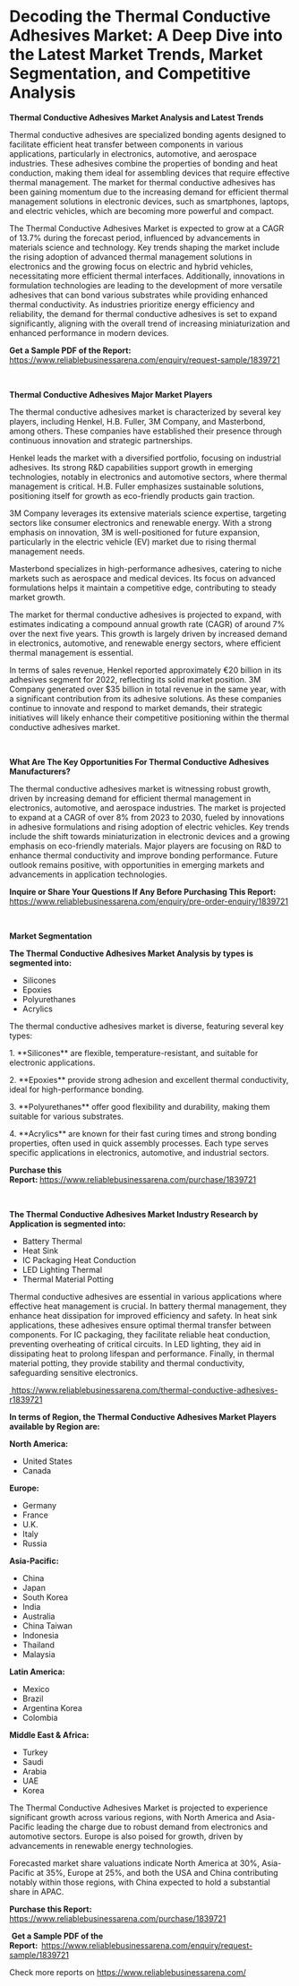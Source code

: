 <p><h1>Decoding the Thermal Conductive Adhesives Market: A Deep Dive into the Latest Market Trends, Market Segmentation, and Competitive Analysis</h1></p><p><strong>Thermal Conductive Adhesives Market Analysis and Latest Trends</strong></p>
<p><p>Thermal conductive adhesives are specialized bonding agents designed to facilitate efficient heat transfer between components in various applications, particularly in electronics, automotive, and aerospace industries. These adhesives combine the properties of bonding and heat conduction, making them ideal for assembling devices that require effective thermal management. The market for thermal conductive adhesives has been gaining momentum due to the increasing demand for efficient thermal management solutions in electronic devices, such as smartphones, laptops, and electric vehicles, which are becoming more powerful and compact.</p><p>The Thermal Conductive Adhesives Market is expected to grow at a CAGR of 13.7% during the forecast period, influenced by advancements in materials science and technology. Key trends shaping the market include the rising adoption of advanced thermal management solutions in electronics and the growing focus on electric and hybrid vehicles, necessitating more efficient thermal interfaces. Additionally, innovations in formulation technologies are leading to the development of more versatile adhesives that can bond various substrates while providing enhanced thermal conductivity. As industries prioritize energy efficiency and reliability, the demand for thermal conductive adhesives is set to expand significantly, aligning with the overall trend of increasing miniaturization and enhanced performance in modern devices.</p></p>
<p><strong>Get a Sample PDF of the Report:&nbsp;</strong> <a href="https://www.reliablebusinessarena.com/enquiry/request-sample/1839721?utm_campaign=3569&utm_medium=2&utm_source=Github&utm_content=ia&utm_term=01042025&utm_id=thermal-conductive-adhesives">https://www.reliablebusinessarena.com/enquiry/request-sample/1839721</a></p>
<p>&nbsp;</p>
<p><strong>Thermal Conductive Adhesives Major Market Players</strong></p>
<p><p>The thermal conductive adhesives market is characterized by several key players, including Henkel, H.B. Fuller, 3M Company, and Masterbond, among others. These companies have established their presence through continuous innovation and strategic partnerships.</p><p>Henkel leads the market with a diversified portfolio, focusing on industrial adhesives. Its strong R&D capabilities support growth in emerging technologies, notably in electronics and automotive sectors, where thermal management is critical. H.B. Fuller emphasizes sustainable solutions, positioning itself for growth as eco-friendly products gain traction.</p><p>3M Company leverages its extensive materials science expertise, targeting sectors like consumer electronics and renewable energy. With a strong emphasis on innovation, 3M is well-positioned for future expansion, particularly in the electric vehicle (EV) market due to rising thermal management needs.</p><p>Masterbond specializes in high-performance adhesives, catering to niche markets such as aerospace and medical devices. Its focus on advanced formulations helps it maintain a competitive edge, contributing to steady market growth.</p><p>The market for thermal conductive adhesives is projected to expand, with estimates indicating a compound annual growth rate (CAGR) of around 7% over the next five years. This growth is largely driven by increased demand in electronics, automotive, and renewable energy sectors, where efficient thermal management is essential.</p><p>In terms of sales revenue, Henkel reported approximately €20 billion in its adhesives segment for 2022, reflecting its solid market position. 3M Company generated over $35 billion in total revenue in the same year, with a significant contribution from its adhesive solutions. As these companies continue to innovate and respond to market demands, their strategic initiatives will likely enhance their competitive positioning within the thermal conductive adhesives market.</p></p>
<p>&nbsp;</p>
<p><strong>What Are The Key Opportunities For Thermal Conductive Adhesives Manufacturers?</strong></p>
<p><p>The thermal conductive adhesives market is witnessing robust growth, driven by increasing demand for efficient thermal management in electronics, automotive, and aerospace industries. The market is projected to expand at a CAGR of over 8% from 2023 to 2030, fueled by innovations in adhesive formulations and rising adoption of electric vehicles. Key trends include the shift towards miniaturization in electronic devices and a growing emphasis on eco-friendly materials. Major players are focusing on R&D to enhance thermal conductivity and improve bonding performance. Future outlook remains positive, with opportunities in emerging markets and advancements in application technologies.</p></p>
<p><strong>Inquire or Share Your Questions If Any Before Purchasing This Report:</strong> <a href="https://www.reliablebusinessarena.com/enquiry/pre-order-enquiry/1839721?utm_campaign=3569&utm_medium=2&utm_source=Github&utm_content=ia&utm_term=01042025&utm_id=thermal-conductive-adhesives">https://www.reliablebusinessarena.com/enquiry/pre-order-enquiry/1839721</a></p>
<p>&nbsp;</p>
<p><strong>Market Segmentation</strong></p>
<p><strong>The Thermal Conductive Adhesives Market Analysis by types is segmented into:</strong></p>
<p><ul><li>Silicones</li><li>Epoxies</li><li>Polyurethanes</li><li>Acrylics</li></ul></p>
<p><p>The thermal conductive adhesives market is diverse, featuring several key types: </p><p>1. **Silicones** are flexible, temperature-resistant, and suitable for electronic applications.</p><p>2. **Epoxies** provide strong adhesion and excellent thermal conductivity, ideal for high-performance bonding.</p><p>3. **Polyurethanes** offer good flexibility and durability, making them suitable for various substrates.</p><p>4. **Acrylics** are known for their fast curing times and strong bonding properties, often used in quick assembly processes. Each type serves specific applications in electronics, automotive, and industrial sectors.</p></p>
<p><strong>Purchase this Report:&nbsp;</strong><a href="https://www.reliablebusinessarena.com/purchase/1839721?utm_campaign=3569&utm_medium=2&utm_source=Github&utm_content=ia&utm_term=01042025&utm_id=thermal-conductive-adhesives">https://www.reliablebusinessarena.com/purchase/1839721</a></p>
<p>&nbsp;</p>
<p><strong>The Thermal Conductive Adhesives Market Industry Research by Application is segmented into:</strong></p>
<p><ul><li>Battery Thermal</li><li>Heat Sink</li><li>IC Packaging Heat Conduction</li><li>LED Lighting Thermal</li><li>Thermal Material Potting</li></ul></p>
<p><p>Thermal conductive adhesives are essential in various applications where effective heat management is crucial. In battery thermal management, they enhance heat dissipation for improved efficiency and safety. In heat sink applications, these adhesives ensure optimal thermal transfer between components. For IC packaging, they facilitate reliable heat conduction, preventing overheating of critical circuits. In LED lighting, they aid in dissipating heat to prolong lifespan and performance. Finally, in thermal material potting, they provide stability and thermal conductivity, safeguarding sensitive electronics.</p></p>
<p><a href="https://www.reliablebusinessarena.com/thermal-conductive-adhesives-r1839721?utm_campaign=3569&utm_medium=2&utm_source=Github&utm_content=ia&utm_term=01042025&utm_id=thermal-conductive-adhesives">&nbsp;https://www.reliablebusinessarena.com/thermal-conductive-adhesives-r1839721</a></p>
<p><strong>In terms of Region, the Thermal Conductive Adhesives Market Players available by Region are:</strong></p>
<p>
    <p> <strong> North America: </strong>
        <ul>
            <li>United States</li>
            <li>Canada</li>
        </ul>
        </p> 
    <p> <strong> Europe: </strong>
        <ul>
            <li>Germany</li>
            <li>France</li>
            <li>U.K.</li>
            <li>Italy</li>
            <li>Russia</li>
        </ul>
        </p> 
    <p> <strong> Asia-Pacific: </strong>
        <ul>
            <li>China</li>
            <li>Japan</li>
            <li>South Korea</li>
            <li>India</li>
            <li>Australia</li>
            <li>China Taiwan</li>
            <li>Indonesia</li>
            <li>Thailand</li>
            <li>Malaysia</li>
        </ul>
        </p> 
    <p> <strong> Latin America: </strong>
        <ul>
            <li>Mexico</li>
            <li>Brazil</li>
            <li>Argentina Korea</li>
            <li>Colombia</li>
        </ul>
        </p> 
    <p> <strong> Middle East & Africa: </strong>
        <ul>
            <li>Turkey</li>
            <li>Saudi</li>
            <li>Arabia</li>
            <li>UAE</li>
            <li>Korea</li>
        </ul>
    </p>
    </p>
<p><p>The Thermal Conductive Adhesives Market is projected to experience significant growth across various regions, with North America and Asia-Pacific leading the charge due to robust demand from electronics and automotive sectors. Europe is also poised for growth, driven by advancements in renewable energy technologies. </p><p>Forecasted market share valuations indicate North America at 30%, Asia-Pacific at 35%, Europe at 25%, and both the USA and China contributing notably within those regions, with China expected to hold a substantial share in APAC.</p></p>
<p><strong>Purchase this Report: </strong><a href="https://www.reliablebusinessarena.com/purchase/1839721?utm_campaign=3569&utm_medium=2&utm_source=Github&utm_content=ia&utm_term=01042025&utm_id=thermal-conductive-adhesives">https://www.reliablebusinessarena.com/purchase/1839721</a></p>
<p>&nbsp;<strong>Get a Sample PDF of the Report:&nbsp;&nbsp;</strong><a href="https://www.reliablebusinessarena.com/enquiry/request-sample/1839721?utm_campaign=3569&utm_medium=2&utm_source=Github&utm_content=ia&utm_term=01042025&utm_id=thermal-conductive-adhesives">https://www.reliablebusinessarena.com/enquiry/request-sample/1839721</a></p>
<p><strong></strong></p>
<p>Check more reports on <a href="https://www.reliablebusinessarena.com/?utm_campaign=3569&utm_medium=2&utm_source=Github&utm_content=ia&utm_term=01042025&utm_id=thermal-conductive-adhesives">https://www.reliablebusinessarena.com/</a></p>